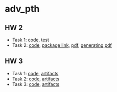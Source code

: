 # adv_pth

## HW 2

- Task 1: [code](https://github.com/esaulvn/adv_pth/blob/main/hw_2/latex_gen_12.py), [test](https://github.com/esaulvn/adv_pth/blob/main/hw_2/task_1.py)
- Task 2: [code](https://github.com/esaulvn/adv_pth/blob/main/hw_2/latex_gen_12.py), [package link](https://github.com/esaulvn/adv_pth/blob/main/hw_2/artifacts/task_2.txt), [pdf](https://github.com/esaulvn/adv_pth/blob/main/hw_2/artifacts/task_2.pdf), [generating pdf](https://github.com/esaulvn/adv_pth/blob/main/hw_2/task_2.py)

## HW 3

- Task 1: [code](https://github.com/esaulvn/adv_pth/blob/main/hw_3/task_1.py), [artifacts](https://github.com/esaulvn/adv_pth/tree/main/hw_3/artifacts/3.1)
- Task 2: [code](https://github.com/esaulvn/adv_pth/blob/main/hw_3/task_2.py), [artifacts](https://github.com/esaulvn/adv_pth/tree/main/hw_3/artifacts/3.2)
- Task 3: [code](https://github.com/esaulvn/adv_pth/blob/main/hw_3/task_3.py), [artifacts](https://github.com/esaulvn/adv_pth/tree/main/hw_3/artifacts/3.3)
